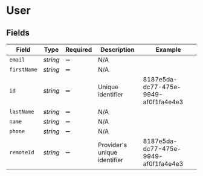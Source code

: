# User


## Fields

| Field                                | Type                                 | Required                             | Description                          | Example                              |
| ------------------------------------ | ------------------------------------ | ------------------------------------ | ------------------------------------ | ------------------------------------ |
| `email`                              | *string*                             | :heavy_minus_sign:                   | N/A                                  |                                      |
| `firstName`                          | *string*                             | :heavy_minus_sign:                   | N/A                                  |                                      |
| `id`                                 | *string*                             | :heavy_minus_sign:                   | Unique identifier                    | 8187e5da-dc77-475e-9949-af0f1fa4e4e3 |
| `lastName`                           | *string*                             | :heavy_minus_sign:                   | N/A                                  |                                      |
| `name`                               | *string*                             | :heavy_minus_sign:                   | N/A                                  |                                      |
| `phone`                              | *string*                             | :heavy_minus_sign:                   | N/A                                  |                                      |
| `remoteId`                           | *string*                             | :heavy_minus_sign:                   | Provider's unique identifier         | 8187e5da-dc77-475e-9949-af0f1fa4e4e3 |